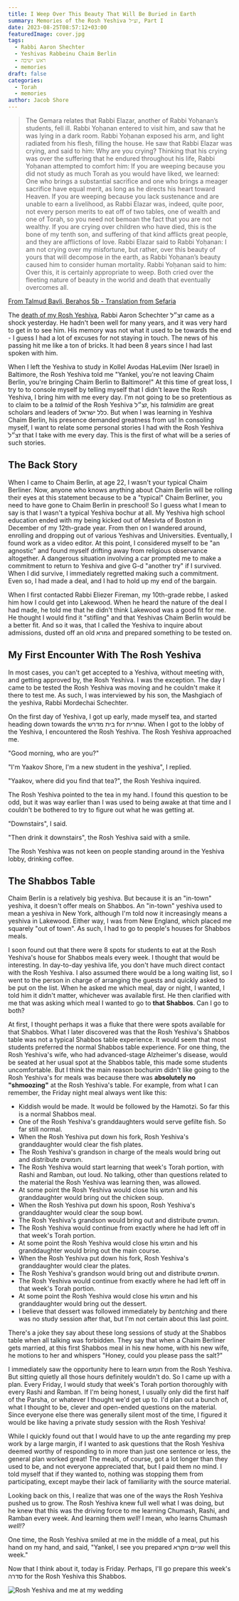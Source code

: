 ```yaml
---
title: I Weep Over This Beauty That Will Be Buried in Earth
summary: Memories of the Rosh Yeshiva זצ״ל, Part I
date: 2023-08-25T08:57:12+03:00
featuredImage: cover.jpg
tags:
  - Rabbi Aaron Shechter
  - Yeshivas Rabbeinu Chaim Berlin
  - ראש ישיבה
  - memories
draft: false
categories:
  - Torah
  - memories
author: Jacob Shore
---
```


> The Gemara relates that Rabbi Elazar, another of Rabbi Yoḥanan’s students, fell ill. Rabbi Yoḥanan entered to visit him, and saw that he was lying in a dark room. Rabbi Yoḥanan exposed his arm, and light radiated from his flesh, filling the house. He saw that Rabbi Elazar was crying, and said to him: Why are you crying? Thinking that his crying was over the suffering that he endured throughout his life, Rabbi Yoḥanan attempted to comfort him: If you are weeping because you did not study as much Torah as you would have liked, we learned: One who brings a substantial sacrifice and one who brings a meager sacrifice have equal merit, as long as he directs his heart toward Heaven. If you are weeping because you lack sustenance and are unable to earn a livelihood, as Rabbi Elazar was, indeed, quite poor, not every person merits to eat off of two tables, one of wealth and one of Torah, so you need not bemoan the fact that you are not wealthy. If you are crying over children who have died, this is the bone of my tenth son, and suffering of that kind afflicts great people, and they are afflictions of love. Rabbi Elazar said to Rabbi Yoḥanan: I am not crying over my misfortune, but rather, over this beauty of yours that will decompose in the earth, as Rabbi Yoḥanan’s beauty caused him to consider human mortality. Rabbi Yoḥanan said to him: Over this, it is certainly appropriate to weep. Both cried over the fleeting nature of beauty in the world and death that eventually overcomes all.

[From Talmud Bavli, Berahos 5b - Translation from Sefaria](https://www.sefaria.org.il/Berakhot.5b.14?lang=bi&with=all&lang2=en)

The [death of my Rosh Yeshiva](https://hamodia.com/2023/08/24/bde-harav-aharon-schechter-ztl-rosh-yeshivah-yeshivas-chaim-berlin/), Rabbi Aaron Schechter זצ״ל came as a shock yesterday. He hadn't been well for many years, and it was very hard to get in to see him. His memory was not what it used to be towards the end - I guess I had a lot of excuses for not staying in touch. The news of his passing hit me like a ton of bricks. It had been 8 years since I had last spoken with him.

When I left the Yeshiva to study in Kollel Avodas HaLeviim (Ner Israel) in Baltimore, the Rosh Yeshiva told me "Yankel, you're not leaving Chaim Berlin, you're bringing Chaim Berlin to Baltimore!" At this time of great loss, I try to to console myself by telling myself that I didn't leave the Rosh Yeshiva, I bring him with me every day. I'm not going to be so pretentious as to claim to be a _talmid_ of the Rosh Yeshiva זצ״ל, his _talmidim_ are great scholars and leaders of כלל ישראל. But when I was learning in Yeshiva Chaim Berlin, his presence demanded greatness from us! In consoling myself, I want to relate some personal stories I had with the Rosh Yeshiva זצ״לֹ that I take with me every day. This is the first of what will be a series of such stories.

## The Back Story

When I came to Chaim Berlin, at age 22, I wasn't your typical Chaim Berliner. Now, anyone who knows anything about Chaim Berlin will be rolling their eyes at this statement because to be a "typical" Chaim Berliner, you need to have gone to Chaim Berlin in preschool! So I guess what I mean to say is that I wasn't a typical Yeshiva bochur at all. My Yeshiva high school education ended with my being kicked out of Mesivta of Boston in December of my 12th-grade year. From then on I wandered around, enrolling and dropping out of various Yeshivas and Universities. Eventually, I found work as a video editor. At this point, I considered myself to be "an agnostic" and found myself drifting away from religious observance altogether. A dangerous situation involving a car prompted me to make a commitment to return to Yeshiva and give G-d "another try" if I survived. When I did survive, I immediately regretted making such a commitment. Even so, I had made a deal, and I had to hold up my end of the bargain.

When I first contacted Rabbi Eliezer Fireman, my 10th-grade rebbe, I asked him how I could get into Lakewood. When he heard the nature of the deal I had made, he told me that he didn't think Lakewood was a good fit for me. He thought I would find it "stifling" and that Yeshivas Chaim Berlin would be a better fit. And so it was, that I called the Yeshiva to inquire about admissions, dusted off an old גמרא and prepared something to be tested on.

## My First Encounter With The Rosh Yeshiva

In most cases, you can't get accepted to a Yeshiva, without meeting with, and getting approved by, the Rosh Yeshiva. I was the exception. The day I came to be tested the Rosh Yeshiva was moving and he couldn't make it there to test me. As such, I was interviewed by his son, the Mashgiach of the yeshiva, Rabbi Mordechai Schechter.

On the first day of Yeshiva, I got up early, made myself tea, and started heading down towards the בית מדרש for שחרית. When I got to the lobby of the Yeshiva, I encountered the Rosh Yeshiva. The Rosh Yeshiva approached me.

"Good morning, who are you?"

"I'm Yaakov Shore, I'm a new student in the yeshiva", I replied.

"Yaakov, where did you find that tea?", the Rosh Yeshiva inquired.

The Rosh Yeshiva pointed to the tea in my hand. I found this question to be odd, but it was way earlier than I was used to being awake at that time and I couldn't be bothered to try to figure out what he was getting at.

"Downstairs", I said.

"Then drink it downstairs", the Rosh Yeshiva said with a smile.

The Rosh Yeshiva was not keen on people standing around in the Yeshiva lobby, drinking coffee.

## The Shabbos Table

Chaim Berlin is a relatively big yeshiva. But because it is an "in-town" yeshiva, it doesn't offer meals on Shabbos. An "in-town" yeshiva used to mean a yeshiva in New York, although I'm told now it increasingly means a yeshiva in Lakewood. Either way, I was from New England, which placed me squarely "out of town". As such, I had to go to people's houses for Shabbos meals.

I soon found out that there were 8 spots for students to eat at the Rosh Yeshiva's house for Shabbos meals every week. I thought that would be interesting. In day-to-day yeshiva life, you don't have much direct contact with the Rosh Yeshiva. I also assumed there would be a long waiting list, so I went to the person in charge of arranging the guests and quickly asked to be put on the list. When he asked me which meal, day or night, I wanted, I told him it didn't matter, whichever was available first. He then clarified with me that was asking which meal I wanted to go to **that Shabbos**. Can I go to both?

At first, I thought perhaps it was a fluke that there were spots available for that Shabbos. What I later discovered was that the Rosh Yeshiva's Shabbos table was not a typical Shabbos table experience. It would seem that most students preferred the normal Shabbos table experience. For one thing, the Rosh Yeshiva's wife, who had advanced-stage Alzheimer's disease, would be seated at her usual spot at the Shabbos table, this made some students uncomfortable. But I think the main reason bochurim didn't like going to the Rosh Yeshiva's for meals was because there was **absolutely no "shmoozing"** at the Rosh Yeshiva's table. For example, from what I can remember, the Friday night meal always went like this:

- Kiddish would be made. It would be followed by the Hamotzi. So far this is a normal Shabbos meal.
- One of the Rosh Yeshiva's granddaughters would serve gefilte fish. So far still normal.
- When the Rosh Yeshiva put down his fork, Rosh Yeshiva's granddaughter would clear the fish plates.
- The Rosh Yeshiva's grandson in charge of the meals would bring out and distribute חומשים.
- The Rosh Yeshiva would start learning that week's Torah portion, with Rashi and Ramban, out loud. No talking, other than questions related to the material the Rosh Yeshiva was learning then, was allowed.
- At some point the Rosh Yeshiva would close his חומש and his granddaughter would bring out the chicken soup.
- When the Rosh Yeshiva put down his spoon, Rosh Yeshiva's granddaughter would clear the soup bowl.
- The Rosh Yeshiva's grandson would bring out and distribute חומשים.
- The Rosh Yeshiva would continue from exactly where he had left off in that week's Torah portion.
- At some point the Rosh Yeshiva would close his חומש and his granddaughter would bring out the main course.
- When the Rosh Yeshiva put down his fork, Rosh Yeshiva's granddaughter would clear the plates.
- The Rosh Yeshiva's grandson would bring out and distribute חומשים.
- The Rosh Yeshiva would continue from exactly where he had left off in that week's Torah portion.
- At some point the Rosh Yeshiva would close his חומש and his granddaughter would bring out the dessert.
- I believe that dessert was followed immediately by _bentching_ and there was no study session after that, but I'm not certain about this last point.

There's a joke they say about these long sessions of study at the Shabbos table when all talking was forbidden. They say that when a Chaim Berliner gets married, at this first Shabbos meal in his new home, with his new wife, he motions to her and whispers "Honey, could you please pass the salt?"

I immediately saw the opportunity here to learn חומש from the Rosh Yeshiva. But sitting quietly all those hours definitely wouldn't do. So I came up with a plan. Every Friday, I would study that week's Torah portion thoroughly with every Rashi and Ramban. If I'm being honest, I usually only did the first half of the Parsha, or whatever I thought we'd get up to. I'd plan out a bunch of, what I thought to be, clever and open-ended questions on the material. Since everyone else there was generally silent most of the time, I figured it would be like having a private study session with the Rosh Yeshiva!

While I quickly found out that I would have to up the ante regarding my prep work by a large margin, if I wanted to ask questions that the Rosh Yeshiva deemed worthy of responding to in more than just one sentence or less, the general plan worked great! The meals, of course, got a lot longer than they used to be, and not everyone appreciated that, but I paid them no mind. I told myself that if they wanted to, nothing was stopping them from participating, except maybe their lack of familiarity with the source material.

Looking back on this, I realize that was one of the ways the Rosh Yeshiva pushed us to grow. The Rosh Yeshiva knew full well what I was doing, but he knew that this was the driving force to me learning Chumash, Rashi, and Ramban every week. And learning them _well!_ I mean, who learns Chumash _well!?_

One time, the Rosh Yeshiva smiled at me in the middle of a meal, put his hand on my hand, and said, "Yankel, I see you prepared שניים מקרא well this week."

Now that I think about it, today is Friday. Perhaps, I'll go prepare this week's סדרה for the Rosh Yeshiva this Shabbos.

![Rosh Yeshiva and me at my wedding](rosh-yeshiva.jpg)
